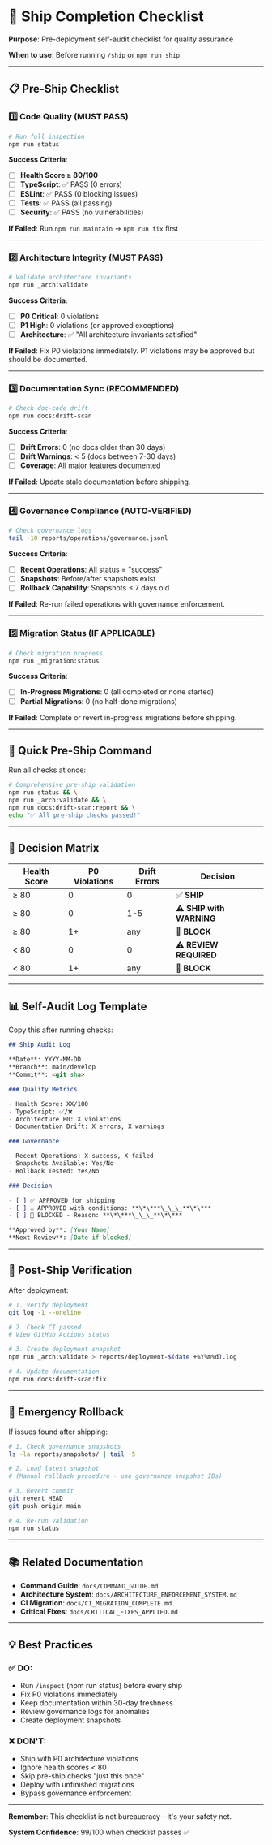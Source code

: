 # 🚀 Ship Completion Checklist

**Purpose**: Pre-deployment self-audit checklist for quality assurance

**When to use**: Before running `/ship` or `npm run ship`

---

## 📋 Pre-Ship Checklist

### 1️⃣ Code Quality (MUST PASS)

```bash
# Run full inspection
npm run status
```

**Success Criteria**:

- [ ] **Health Score ≥ 80/100**
- [ ] **TypeScript**: ✅ PASS (0 errors)
- [ ] **ESLint**: ✅ PASS (0 blocking issues)
- [ ] **Tests**: ✅ PASS (all passing)
- [ ] **Security**: ✅ PASS (no vulnerabilities)

**If Failed**: Run `npm run maintain` → `npm run fix` first

---

### 2️⃣ Architecture Integrity (MUST PASS)

```bash
# Validate architecture invariants
npm run _arch:validate
```

**Success Criteria**:

- [ ] **P0 Critical**: 0 violations
- [ ] **P1 High**: 0 violations (or approved exceptions)
- [ ] **Architecture**: ✅ "All architecture invariants satisfied"

**If Failed**: Fix P0 violations immediately. P1 violations may be approved but should be documented.

---

### 3️⃣ Documentation Sync (RECOMMENDED)

```bash
# Check doc-code drift
npm run docs:drift-scan
```

**Success Criteria**:

- [ ] **Drift Errors**: 0 (no docs older than 30 days)
- [ ] **Drift Warnings**: < 5 (docs between 7-30 days)
- [ ] **Coverage**: All major features documented

**If Failed**: Update stale documentation before shipping.

---

### 4️⃣ Governance Compliance (AUTO-VERIFIED)

```bash
# Check governance logs
tail -10 reports/operations/governance.jsonl
```

**Success Criteria**:

- [ ] **Recent Operations**: All status = "success"
- [ ] **Snapshots**: Before/after snapshots exist
- [ ] **Rollback Capability**: Snapshots ≤ 7 days old

**If Failed**: Re-run failed operations with governance enforcement.

---

### 5️⃣ Migration Status (IF APPLICABLE)

```bash
# Check migration progress
npm run _migration:status
```

**Success Criteria**:

- [ ] **In-Progress Migrations**: 0 (all completed or none started)
- [ ] **Partial Migrations**: 0 (no half-done migrations)

**If Failed**: Complete or revert in-progress migrations before shipping.

---

## 🎯 Quick Pre-Ship Command

Run all checks at once:

```bash
# Comprehensive pre-ship validation
npm run status && \
npm run _arch:validate && \
npm run docs:drift-scan:report && \
echo "✅ All pre-ship checks passed!"
```

---

## 🚦 Decision Matrix

| Health Score | P0 Violations | Drift Errors | Decision                 |
| ------------ | ------------- | ------------ | ------------------------ |
| ≥ 80         | 0             | 0            | ✅ **SHIP**              |
| ≥ 80         | 0             | 1-5          | ⚠️ **SHIP with WARNING** |
| ≥ 80         | 1+            | any          | 🔴 **BLOCK**             |
| < 80         | 0             | 0            | ⚠️ **REVIEW REQUIRED**   |
| < 80         | 1+            | any          | 🔴 **BLOCK**             |

---

## 📊 Self-Audit Log Template

Copy this after running checks:

```markdown
## Ship Audit Log

**Date**: YYYY-MM-DD
**Branch**: main/develop
**Commit**: <git sha>

### Quality Metrics

- Health Score: XX/100
- TypeScript: ✅/❌
- Architecture P0: X violations
- Documentation Drift: X errors, X warnings

### Governance

- Recent Operations: X success, X failed
- Snapshots Available: Yes/No
- Rollback Tested: Yes/No

### Decision

- [ ] ✅ APPROVED for shipping
- [ ] ⚠️ APPROVED with conditions: **\*\***\_\_\_**\*\***
- [ ] 🔴 BLOCKED - Reason: **\*\***\_\_\_**\*\***

**Approved by**: [Your Name]
**Next Review**: [Date if blocked]
```

---

## 🔄 Post-Ship Verification

After deployment:

```bash
# 1. Verify deployment
git log -1 --oneline

# 2. Check CI passed
# View GitHub Actions status

# 3. Create deployment snapshot
npm run _arch:validate > reports/deployment-$(date +%Y%m%d).log

# 4. Update documentation
npm run docs:drift-scan:fix
```

---

## 🚨 Emergency Rollback

If issues found after shipping:

```bash
# 1. Check governance snapshots
ls -la reports/snapshots/ | tail -5

# 2. Load latest snapshot
# (Manual rollback procedure - use governance snapshot IDs)

# 3. Revert commit
git revert HEAD
git push origin main

# 4. Re-run validation
npm run status
```

---

## 📚 Related Documentation

- **Command Guide**: `docs/COMMAND_GUIDE.md`
- **Architecture System**: `docs/ARCHITECTURE_ENFORCEMENT_SYSTEM.md`
- **CI Migration**: `docs/CI_MIGRATION_COMPLETE.md`
- **Critical Fixes**: `docs/CRITICAL_FIXES_APPLIED.md`

---

## 💡 Best Practices

### ✅ DO:

- Run `/inspect` (npm run status) before every ship
- Fix P0 violations immediately
- Keep documentation within 30-day freshness
- Review governance logs for anomalies
- Create deployment snapshots

### ❌ DON'T:

- Ship with P0 architecture violations
- Ignore health scores < 80
- Skip pre-ship checks "just this once"
- Deploy with unfinished migrations
- Bypass governance enforcement

---

**Remember**: This checklist is not bureaucracy—it's your safety net.

**System Confidence**: 99/100 when checklist passes ✅

